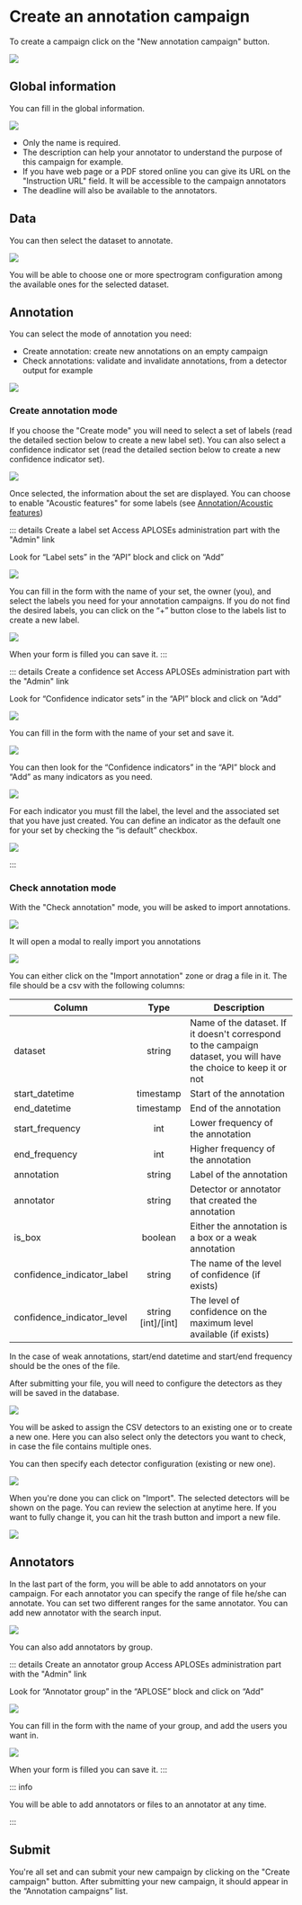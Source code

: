 # Create an annotation campaign

To create a campaign click on the "New annotation campaign" button.

![](/campaigns/all-campaigns_campaign-admin.png)

## Global information

You can fill in the global information.

![](/campaign-creator/form-global.png)

- Only the name is required.
- The description can help your annotator to understand the purpose of this campaign for example.
- If you have web page or a PDF stored online you can give its URL on the "Instruction URL" field. It will be accessible
  to the campaign annotators
- The deadline will also be available to the annotators.

## Data

You can then select the dataset to annotate.

![](/campaign-creator/form-data.png)

You will be able to choose one or more spectrogram configuration among the available ones for the selected dataset.

## Annotation

You can select the mode of annotation you need:

- Create annotation: create new annotations on an empty campaign
- Check annotations: validate and invalidate annotations, from a detector output for example

![](/campaign-creator/form-annotation.png)

### Create annotation mode

If you choose the "Create mode" you will need to select a set of labels (read the detailed section below to create a new
label set).
You can also select a confidence indicator set (read the detailed section below to create a new confidence indicator
set).

![](/campaign-creator/form-annotation-create.png)

Once selected, the information about the set are displayed. You can choose to enable "Acoustic features" for some
labels (see [Annotation/Acoustic features](../annotator.md#acoustic-features))

::: details Create a label set
Access APLOSEs administration part with the "Admin" link

Look for “Label sets” in the “API” block and click on “Add”

![](/campaign-creator/label-set/nav.png)

You can fill in the form with the name of your set, the owner (you), and select the labels you need for your annotation
campaigns.
If you do not find the desired labels, you can click on the “+” button close to the labels list to create a new label.

![](/campaign-creator/label-set/form.png)

When your form is filled you can save it.
:::

::: details Create a confidence set
Access APLOSEs administration part with the "Admin" link

Look for “Confidence indicator sets” in the “API” block and click on “Add”

![](/campaign-creator/confidence-set/nav-set.png)

You can fill in the form with the name of your set and save it.

![](/campaign-creator/confidence-set/form-set.png)

You can then look for the “Confidence indicators” in the “API” block and “Add” as many indicators as you need.

![](/campaign-creator/confidence-set/nav-indicator.png)

For each indicator you must fill the label, the level and the associated set that you have just created.
You can define an indicator as the default one for your set by checking the “is default” checkbox.

![](/campaign-creator/confidence-set/form-indicator.png)

:::

### Check annotation mode

With the "Check annotation" mode, you will be asked to import annotations.

![](/campaign-creator/form-annotation-check.png)

It will open a modal to really import you annotations

![](/campaign-creator/form-annotation-check-importcsv.png)

You can either click on the "Import annotation" zone or drag a file in it. The file should be a csv with the following
columns:

| Column                     |          Type          | Description                                                                                                       |
|----------------------------|:----------------------:|-------------------------------------------------------------------------------------------------------------------|
| dataset                    |         string         | Name of the dataset. If it doesn't correspond to the campaign dataset, you will have the choice to keep it or not |
| start_datetime             |       timestamp        | Start of the annotation                                                                                           |
| end_datetime               |       timestamp        | End of the annotation                                                                                             |
| start_frequency            |          int           | Lower frequency of the annotation                                                                                 |
| end_frequency              |          int           | Higher frequency of the annotation                                                                                |
| annotation                 |         string         | Label of the annotation                                                                                           |
| annotator                  |         string         | Detector or annotator that created the annotation                                                                 |
| is_box                     |        boolean         | Either the annotation is a box or a weak annotation                                                               |
| confidence_indicator_label |         string         | The name of the level of confidence (if exists)                                                                   |
| confidence_indicator_level | string<br/>[int]/[int] | The level of confidence on the maximum level available (if exists)                                                |

In the case of weak annotations, start/end datetime and start/end frequency should be the ones of the file.

After submitting your file, you will need to configure the detectors as they will be saved in the database.

![](/campaign-creator/form-annotation-check-detector.png)

You will be asked to assign the CSV detectors to an existing one or to create a new one.
Here you can also select only the detectors you want to check, in case the file contains multiple ones.

You can then specify each detector configuration (existing or new one).

![](/campaign-creator/form-annotation-check-detectorconfig.png)

When you're done you can click on "Import". The selected detectors will be shown on the page.
You can review the selection at anytime here.
If you want to fully change it, you can hit the trash button and import a new file.

![](/campaign-creator/form-annotation-check-imported.png)

## Annotators

In the last part of the form, you will be able to add annotators on your campaign.
For each annotator you can specify the range of file he/she can annotate. You can set two different ranges for the same
annotator.
You can add new annotator with the search input.

![](/campaign-creator/form-annotator.png)

You can also add annotators by group.

::: details Create an annotator group
Access APLOSEs administration part with the "Admin" link

Look for “Annotator group” in the “APLOSE” block and click on “Add”

![](/campaign-creator/annotator-group/nav.png)

You can fill in the form with the name of your group, and add the users you want in.

![](/campaign-creator/annotator-group/form.png)

When your form is filled you can save it.
:::

::: info

You will be able to add annotators or files to an annotator at any time.

:::



## Submit

You're all set and can submit your new campaign by clicking on the "Create campaign" button.
After submitting your new campaign, it should appear in the “Annotation campaigns” list.

